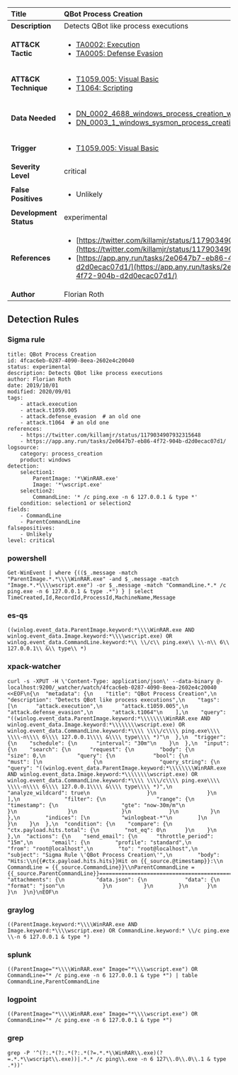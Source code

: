 | Title                    | QBot Process Creation       |
|:-------------------------|:------------------|
| **Description**          | Detects QBot like process executions |
| **ATT&amp;CK Tactic**    |  <ul><li>[TA0002: Execution](https://attack.mitre.org/tactics/TA0002)</li><li>[TA0005: Defense Evasion](https://attack.mitre.org/tactics/TA0005)</li></ul>  |
| **ATT&amp;CK Technique** | <ul><li>[T1059.005: Visual Basic](https://attack.mitre.org/techniques/T1059.005)</li><li>[T1064: Scripting](https://attack.mitre.org/techniques/T1064)</li></ul>  |
| **Data Needed**          | <ul><li>[DN_0002_4688_windows_process_creation_with_commandline](../Data_Needed/DN_0002_4688_windows_process_creation_with_commandline.md)</li><li>[DN_0003_1_windows_sysmon_process_creation](../Data_Needed/DN_0003_1_windows_sysmon_process_creation.md)</li></ul>  |
| **Trigger**              | <ul><li>[T1059.005: Visual Basic](../Triggers/T1059.005.md)</li></ul>  |
| **Severity Level**       | critical |
| **False Positives**      | <ul><li>Unlikely</li></ul>  |
| **Development Status**   | experimental |
| **References**           | <ul><li>[https://twitter.com/killamjr/status/1179034907932315648](https://twitter.com/killamjr/status/1179034907932315648)</li><li>[https://app.any.run/tasks/2e0647b7-eb86-4f72-904b-d2d0ecac07d1/](https://app.any.run/tasks/2e0647b7-eb86-4f72-904b-d2d0ecac07d1/)</li></ul>  |
| **Author**               | Florian Roth |


## Detection Rules

### Sigma rule

```
title: QBot Process Creation
id: 4fcac6eb-0287-4090-8eea-2602e4c20040
status: experimental
description: Detects QBot like process executions
author: Florian Roth
date: 2019/10/01
modified: 2020/09/01
tags:
    - attack.execution
    - attack.t1059.005
    - attack.defense_evasion  # an old one
    - attack.t1064  # an old one
references:
    - https://twitter.com/killamjr/status/1179034907932315648
    - https://app.any.run/tasks/2e0647b7-eb86-4f72-904b-d2d0ecac07d1/
logsource:
    category: process_creation
    product: windows
detection:
    selection1:
        ParentImage: '*\WinRAR.exe'
        Image: '*\wscript.exe'
    selection2:
        CommandLine: '* /c ping.exe -n 6 127.0.0.1 & type *'
    condition: selection1 or selection2
fields:
    - CommandLine
    - ParentCommandLine
falsepositives:
    - Unlikely
level: critical

```





### powershell
    
```
Get-WinEvent | where {(($_.message -match "ParentImage.*.*\\\\WinRAR.exe" -and $_.message -match "Image.*.*\\\\wscript.exe") -or $_.message -match "CommandLine.*.* /c ping.exe -n 6 127.0.0.1 & type .*") } | select TimeCreated,Id,RecordId,ProcessId,MachineName,Message
```


### es-qs
    
```
((winlog.event_data.ParentImage.keyword:*\\\\WinRAR.exe AND winlog.event_data.Image.keyword:*\\\\wscript.exe) OR winlog.event_data.CommandLine.keyword:*\\ \\/c\\ ping.exe\\ \\-n\\ 6\\ 127.0.0.1\\ &\\ type\\ *)
```


### xpack-watcher
    
```
curl -s -XPUT -H \'Content-Type: application/json\' --data-binary @- localhost:9200/_watcher/watch/4fcac6eb-0287-4090-8eea-2602e4c20040 <<EOF\n{\n  "metadata": {\n    "title": "QBot Process Creation",\n    "description": "Detects QBot like process executions",\n    "tags": [\n      "attack.execution",\n      "attack.t1059.005",\n      "attack.defense_evasion",\n      "attack.t1064"\n    ],\n    "query": "((winlog.event_data.ParentImage.keyword:*\\\\\\\\WinRAR.exe AND winlog.event_data.Image.keyword:*\\\\\\\\wscript.exe) OR winlog.event_data.CommandLine.keyword:*\\\\ \\\\/c\\\\ ping.exe\\\\ \\\\-n\\\\ 6\\\\ 127.0.0.1\\\\ &\\\\ type\\\\ *)"\n  },\n  "trigger": {\n    "schedule": {\n      "interval": "30m"\n    }\n  },\n  "input": {\n    "search": {\n      "request": {\n        "body": {\n          "size": 0,\n          "query": {\n            "bool": {\n              "must": [\n                {\n                  "query_string": {\n                    "query": "((winlog.event_data.ParentImage.keyword:*\\\\\\\\WinRAR.exe AND winlog.event_data.Image.keyword:*\\\\\\\\wscript.exe) OR winlog.event_data.CommandLine.keyword:*\\\\ \\\\/c\\\\ ping.exe\\\\ \\\\-n\\\\ 6\\\\ 127.0.0.1\\\\ &\\\\ type\\\\ *)",\n                    "analyze_wildcard": true\n                  }\n                }\n              ],\n              "filter": {\n                "range": {\n                  "timestamp": {\n                    "gte": "now-30m/m"\n                  }\n                }\n              }\n            }\n          }\n        },\n        "indices": [\n          "winlogbeat-*"\n        ]\n      }\n    }\n  },\n  "condition": {\n    "compare": {\n      "ctx.payload.hits.total": {\n        "not_eq": 0\n      }\n    }\n  },\n  "actions": {\n    "send_email": {\n      "throttle_period": "15m",\n      "email": {\n        "profile": "standard",\n        "from": "root@localhost",\n        "to": "root@localhost",\n        "subject": "Sigma Rule \'QBot Process Creation\'",\n        "body": "Hits:\\n{{#ctx.payload.hits.hits}}Hit on {{_source.@timestamp}}:\\n      CommandLine = {{_source.CommandLine}}\\nParentCommandLine = {{_source.ParentCommandLine}}================================================================================\\n{{/ctx.payload.hits.hits}}",\n        "attachments": {\n          "data.json": {\n            "data": {\n              "format": "json"\n            }\n          }\n        }\n      }\n    }\n  }\n}\nEOF\n
```


### graylog
    
```
((ParentImage.keyword:*\\\\WinRAR.exe AND Image.keyword:*\\\\wscript.exe) OR CommandLine.keyword:* \\/c ping.exe \\-n 6 127.0.0.1 & type *)
```


### splunk
    
```
((ParentImage="*\\\\WinRAR.exe" Image="*\\\\wscript.exe") OR CommandLine="* /c ping.exe -n 6 127.0.0.1 & type *") | table CommandLine,ParentCommandLine
```


### logpoint
    
```
((ParentImage="*\\\\WinRAR.exe" Image="*\\\\wscript.exe") OR CommandLine="* /c ping.exe -n 6 127.0.0.1 & type *")
```


### grep
    
```
grep -P '^(?:.*(?:.*(?:.*(?=.*.*\\WinRAR\\.exe)(?=.*.*\\wscript\\.exe))|.*.* /c ping\\.exe -n 6 127\\.0\\.0\\.1 & type .*))'
```



